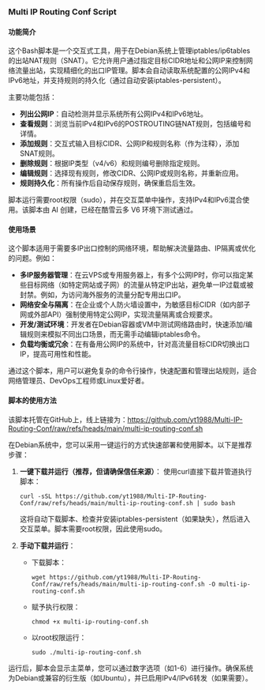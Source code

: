 ### Multi IP Routing Conf Script

#### 功能简介
这个Bash脚本是一个交互式工具，用于在Debian系统上管理iptables/ip6tables的出站NAT规则（SNAT）。它允许用户通过指定目标CIDR地址和公网IP来控制网络流量出站，实现精细化的出口IP管理。脚本会自动读取系统配置的公网IPv4和IPv6地址，并支持规则的持久化（通过自动安装iptables-persistent）。

主要功能包括：
- **列出公网IP**：自动检测并显示系统所有公网IPv4和IPv6地址。
- **查看规则**：浏览当前IPv4和IPv6的POSTROUTING链NAT规则，包括编号和详情。
- **添加规则**：交互式输入目标CIDR、公网IP和规则名称（作为注释），添加SNAT规则。
- **删除规则**：根据IP类型（v4/v6）和规则编号删除指定规则。
- **编辑规则**：选择现有规则，修改CIDR、公网IP或规则名称，并重新应用。
- **规则持久化**：所有操作后自动保存规则，确保重启后生效。

脚本运行需要root权限（sudo），并在交互菜单中操作，支持IPv4和IPv6混合使用。该脚本由 AI 创建，已经在酷雪云多 V6 环境下测试通过。

#### 使用场景
这个脚本适用于需要多IP出口控制的网络环境，帮助解决流量路由、IP隔离或优化的问题。例如：
- **多IP服务器管理**：在云VPS或专用服务器上，有多个公网IP时，你可以指定某些目标网络（如特定网站或子网）的流量从特定IP出站，避免单一IP过载或被封禁。例如，为访问海外服务的流量分配专用出口IP。
- **网络安全与隔离**：在企业或个人防火墙设置中，为敏感目标CIDR（如内部子网或外部API）强制使用特定公网IP，实现流量隔离或合规要求。
- **开发/测试环境**：开发者在Debian容器或VM中测试网络路由时，快速添加/编辑规则来模拟不同出口场景，而无需手动编辑iptables命令。
- **负载均衡或冗余**：在有备用公网IP的系统中，针对高流量目标CIDR切换出口IP，提高可用性和性能。

通过这个脚本，用户可以避免复杂的命令行操作，快速配置和管理出站规则，适合网络管理员、DevOps工程师或Linux爱好者。

#### 脚本的使用方法
该脚本托管在GitHub上，线上链接为：https://github.com/yt1988/Multi-IP-Routing-Conf/raw/refs/heads/main/multi-ip-routing-conf.sh

在Debian系统中，您可以采用一键运行的方式快速部署和使用脚本。以下是推荐步骤：

1. **一键下载并运行（推荐，但请确保信任来源）**：
   使用curl直接下载并管道执行脚本：
   ```
   curl -sSL https://github.com/yt1988/Multi-IP-Routing-Conf/raw/refs/heads/main/multi-ip-routing-conf.sh | sudo bash
   ```
   这将自动下载脚本、检查并安装iptables-persistent（如果缺失），然后进入交互菜单。脚本需要root权限，因此使用sudo。

2. **手动下载并运行**：
   - 下载脚本：
     ```
     wget https://github.com/yt1988/Multi-IP-Routing-Conf/raw/refs/heads/main/multi-ip-routing-conf.sh -O multi-ip-routing-conf.sh
     ```
   - 赋予执行权限：
     ```
     chmod +x multi-ip-routing-conf.sh
     ```
   - 以root权限运行：
     ```
     sudo ./multi-ip-routing-conf.sh
     ```

运行后，脚本会显示主菜单，您可以通过数字选项（如1-6）进行操作。确保系统为Debian或兼容的衍生版（如Ubuntu），并已启用IPv4/IPv6转发（如果需要）。
